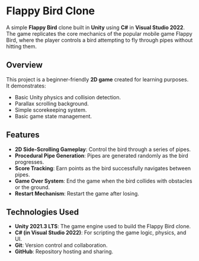 # Flappy Bird Clone

A simple **Flappy Bird** clone built in **Unity** using **C#** in **Visual Studio 2022**. The game replicates the core mechanics of the popular mobile game Flappy Bird, where the player controls a bird attempting to fly through pipes without hitting them.

## Overview

This project is a beginner-friendly **2D game** created for learning purposes. It demonstrates:
- Basic Unity physics and collision detection.
- Parallax scrolling background.
- Simple scorekeeping system.
- Basic game state management.

## Features

- **2D Side-Scrolling Gameplay**: Control the bird through a series of pipes.
- **Procedural Pipe Generation**: Pipes are generated randomly as the bird progresses.
- **Score Tracking**: Earn points as the bird successfully navigates between pipes.
- **Game Over System**: End the game when the bird collides with obstacles or the ground.
- **Restart Mechanism**: Restart the game after losing.

## Technologies Used

- **Unity 2021.3 LTS**: The game engine used to build the Flappy Bird clone.
- **C# (in Visual Studio 2022)**: For scripting the game logic, physics, and UI.
- **Git**: Version control and collaboration.
- **GitHub**: Repository hosting and sharing.
